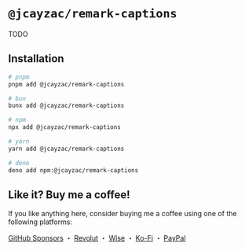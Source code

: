 # `@jcayzac/remark-captions`

TODO

## Installation

```sh
# pnpm
pnpm add @jcayzac/remark-captions

# bun
bunx add @jcayzac/remark-captions

# npm
npx add @jcayzac/remark-captions

# yarn
yarn add @jcayzac/remark-captions

# deno
deno add npm:@jcayzac/remark-captions
```

## Like it? Buy me a coffee!

If you like anything here, consider buying me a coffee using one of the following platforms:

[GitHub Sponsors](https://github.com/sponsors/jcayzac) ・ [Revolut](https://revolut.me/julienswap) ・ [Wise](https://wise.com/pay/me/julienc375) ・ [Ko-Fi](https://ko-fi.com/jcayzac) ・ [PayPal](https://paypal.me/jcayzac)
